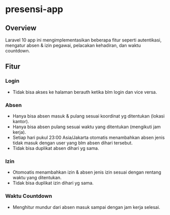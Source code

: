 # presensi-app

## Overview
Laravel 10 app ini mengimplementasikan beberapa fitur seperti autentikasi, mengatur absen & izin pegawai, pelacakan kehadiran, dan waktu countdown.

## Fitur

### Login
- Tidak bisa akses ke halaman berauth ketika blm login dan vice versa.

### Absen
- Hanya bisa absen masuk & pulang sesuai koordinat yg ditentukan (lokasi kantor).
- Hanya bisa absen pulang sesuai waktu yang ditentukan (mengikuti jam kerja).
- Setiap hari pukul 23:00 Asia/Jakarta otomatis menambahkan absen jenis tidak masuk dengan user yang blm absen dihari tersebut.
- Tidak bisa duplikat absen dihari yg sama.

### Izin
- Otomoatis menambahkan izin & absen jenis izin sesuai dengan rentang waktu yang ditentukan.
- Tidak bisa duplikat izin dihari yg sama.

### Waktu Countdown
- Menghitur mundur dari absen masuk sampai dengan jam kerja selesai.
